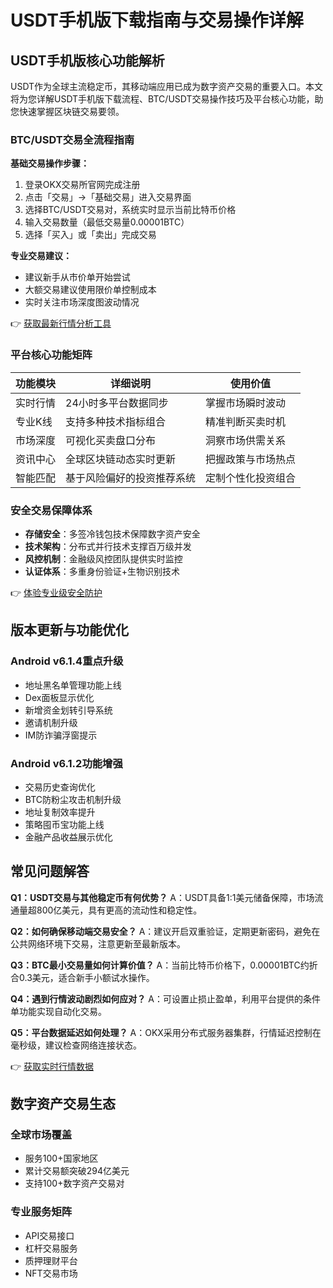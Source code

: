 # USDT手机版下载指南与交易操作详解

## USDT手机版核心功能解析

USDT作为全球主流稳定币，其移动端应用已成为数字资产交易的重要入口。本文将为您详解USDT手机版下载流程、BTC/USDT交易操作技巧及平台核心功能，助您快速掌握区块链交易要领。

### BTC/USDT交易全流程指南

**基础交易操作步骤：**
1. 登录OKX交易所官网完成注册
2. 点击「交易」→「基础交易」进入交易界面
3. 选择BTC/USDT交易对，系统实时显示当前比特币价格
4. 输入交易数量（最低交易量0.00001BTC）
5. 选择「买入」或「卖出」完成交易

**专业交易建议：**
- 建议新手从市价单开始尝试
- 大额交易建议使用限价单控制成本
- 实时关注市场深度图波动情况

👉 [获取最新行情分析工具](https://bit.ly/okx_welcome)

### 平台核心功能矩阵

| 功能模块       | 详细说明                          | 使用价值                      |
|----------------|-----------------------------------|-----------------------------|
| 实时行情       | 24小时多平台数据同步              | 掌握市场瞬时波动              |
| 专业K线        | 支持多种技术指标组合              | 精准判断买卖时机              |
| 市场深度       | 可视化买卖盘口分布                | 洞察市场供需关系              |
| 资讯中心       | 全球区块链动态实时更新            | 把握政策与市场热点            |
| 智能匹配       | 基于风险偏好的投资推荐系统        | 定制个性化投资组合            |

### 安全交易保障体系

- **存储安全**：多签冷钱包技术保障数字资产安全
- **技术架构**：分布式并行技术支撑百万级并发
- **风控机制**：金融级风控团队提供实时监控
- **认证体系**：多重身份验证+生物识别技术

👉 [体验专业级安全防护](https://bit.ly/okx_welcome)

## 版本更新与功能优化

### Android v6.1.4重点升级
- 地址黑名单管理功能上线
- Dex面板显示优化
- 新增资金划转引导系统
- 邀请机制升级
- IM防诈骗浮窗提示

### Android v6.1.2功能增强
- 交易历史查询优化
- BTC防粉尘攻击机制升级
- 地址复制效率提升
- 策略囤币宝功能上线
- 金融产品收益展示优化

## 常见问题解答

**Q1：USDT交易与其他稳定币有何优势？**
A：USDT具备1:1美元储备保障，市场流通量超800亿美元，具有更高的流动性和稳定性。

**Q2：如何确保移动端交易安全？**
A：建议开启双重验证，定期更新密码，避免在公共网络环境下交易，注意更新至最新版本。

**Q3：BTC最小交易量如何计算价值？**
A：当前比特币价格下，0.00001BTC约折合0.3美元，适合新手小额试水操作。

**Q4：遇到行情波动剧烈如何应对？**
A：可设置止损止盈单，利用平台提供的条件单功能实现自动化交易。

**Q5：平台数据延迟如何处理？**
A：OKX采用分布式服务器集群，行情延迟控制在毫秒级，建议检查网络连接状态。

👉 [获取实时行情数据](https://bit.ly/okx_welcome)

## 数字资产交易生态

### 全球市场覆盖
- 服务100+国家地区
- 累计交易额突破294亿美元
- 支持100+数字资产交易对

### 专业服务矩阵
- API交易接口
- 杠杆交易服务
- 质押理财平台
- NFT交易市场
